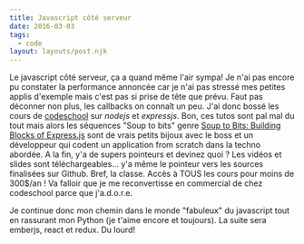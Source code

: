 ```yaml
---
title: Javascript côté serveur
date: 2016-03-03
tags:
  - code
layout: layouts/post.njk
---
```


Le javascript côté serveur, ça a quand même l'air sympa! Je n'ai pas encore pu constater la performance annoncée car je n'ai pas stressé mes petites applis d'exemple mais c'est pas si prise de tête que prévu. Faut pas déconner non plus, les callbacks on connaît un peu.
J'ai donc bossé les cours de [codeschool](http://www.codeschool.com) sur _nodejs_ et _expressjs_. Bon, ces tutos sont pal mal du tout mais alors les séquences "Soup to bits" genre [Soup to Bits: Building Blocks of Express.js](https://www.codeschool.com/screencasts/soup-to-bits-building-blocks-of-express-js) sont de vrais petits bijoux avec le boss et un développeur qui codent un application from scratch dans la techno abordée. A la fin, y'a de supers pointeurs et devinez quoi ? Les vidéos et slides sont téléchargeables... y'a même le pointeur vers les sources finalisées sur Github. Bref, la classe. Accès à TOUS les cours pour moins de 300\$/an ! Va falloir que je me reconvertisse en commercial de chez codeschool parce que j'a.d.o.r.e.

Je continue donc mon chemin dans le monde "fabuleux" du javascript tout en rassurant mon Python (je t'aime encore et toujours). La suite sera emberjs, react et redux. Du lourd!
